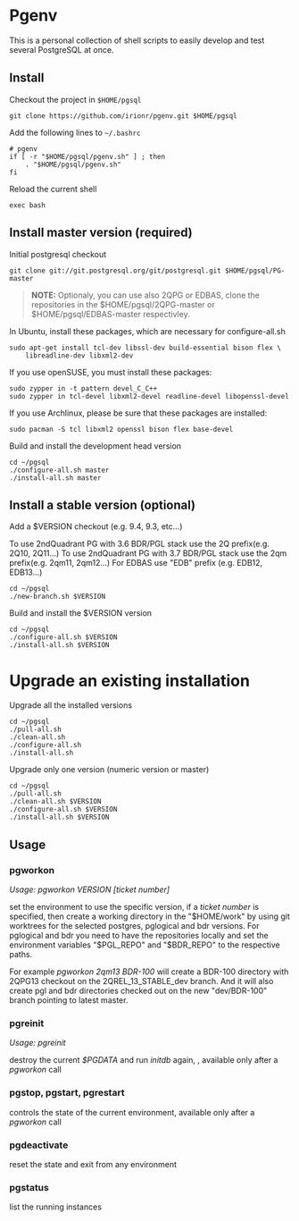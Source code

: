 # Pgenv

This is a personal collection of shell scripts to easily develop and test several PostgreSQL at once.

## Install

Checkout the project in `$HOME/pgsql`

    git clone https://github.com/irionr/pgenv.git $HOME/pgsql

Add the following lines to `~/.bashrc`


    # pgenv
    if [ -r "$HOME/pgsql/pgenv.sh" ] ; then
        . "$HOME/pgsql/pgenv.sh"
    fi

Reload the current shell

    exec bash

## Install master version (required)

Initial postgresql checkout

    git clone git://git.postgresql.org/git/postgresql.git $HOME/pgsql/PG-master

> **NOTE:** Optionaly, you can use also 2QPG or EDBAS, clone the repositories in the
> $HOME/pgsql/2QPG-master or $HOME/pgsql/EDBAS-master respectivley.

In Ubuntu, install these packages, which are necessary for configure-all.sh

    sudo apt-get install tcl-dev libssl-dev build-essential bison flex \
        libreadline-dev libxml2-dev

If you use openSUSE, you must install these packages:

    sudo zypper in -t pattern devel_C_C++
    sudo zypper in tcl-devel libxml2-devel readline-devel libopenssl-devel

If you use Archlinux, please be sure that these packages are installed:

    sudo pacman -S tcl libxml2 openssl bison flex base-devel

Build and install the development head version

    cd ~/pgsql
    ./configure-all.sh master
    ./install-all.sh master

## Install a stable version (optional)

Add a $VERSION checkout (e.g. 9.4, 9.3, etc...)

To use 2ndQuadrant PG with 3.6 BDR/PGL stack use the 2Q prefix(e.g. 2Q10, 2Q11...)
To use 2ndQuadrant PG with 3.7 BDR/PGL stack use the 2qm prefix(e.g. 2qm11, 2qm12...)
For EDBAS use "EDB" prefix (e.g. EDB12, EDB13...)

    cd ~/pgsql
    ./new-branch.sh $VERSION

Build and install the $VERSION version

    cd ~/pgsql
    ./configure-all.sh $VERSION
    ./install-all.sh $VERSION

# Upgrade an existing installation

Upgrade all the installed versions

    cd ~/pgsql
    ./pull-all.sh
    ./clean-all.sh
    ./configure-all.sh
    ./install-all.sh

Upgrade only one version (numeric version or master)

    cd ~/pgsql
    ./pull-all.sh
    ./clean-all.sh $VERSION
    ./configure-all.sh $VERSION
    ./install-all.sh $VERSION

## Usage

### pgworkon

*Usage: pgworkon VERSION [ticket number]*

set the environment to use the specific version, if a *ticket number* is specified, then create a working directory in the "$HOME/work" by using git worktrees for the selected postgres, pglogical and bdr versions.
For pglogical and bdr you need to have the repositories locally and set the environment variables "$PGL_REPO" and "$BDR_REPO" to the respective paths.

For example *pgworkon 2qm13 BDR-100* will create a BDR-100 directory with 2QPG13 checkout on the 2QREL_13_STABLE_dev branch.
And it will also create pgl and bdr directories checked out on the new "dev/BDR-100" branch pointing to latest master.

### pgreinit

*Usage: pgreinit*

destroy the current *$PGDATA* and run *initdb* again, , available only after a *pgworkon* call

### pgstop, pgstart, pgrestart

controls the state of the current environment, available only after a *pgworkon* call

### pgdeactivate

reset the state and exit from any environment

### pgstatus

list the running instances
